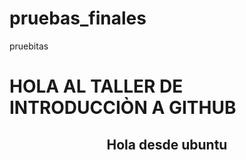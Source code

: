 # pruebas_finales
pruebitas

<h1>HOLA AL TALLER DE INTRODUCCIÒN A GITHUB</h1>

<center><h2>Hola desde ubuntu</h2></center>
